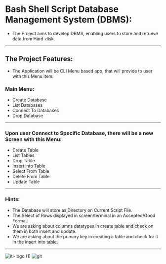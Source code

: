 # Bash Shell Script Database Management System (DBMS):

  * The Project aims to develop DBMS, enabling users to store and retrieve data from Hard-disk.
---
## The Project Features:
  * The Application will be CLI Menu based app, that will provide to user with this Menu item:
### Main Menu:
* Create Database
* List Databases
* Connect To Databases
* Drop Database
---
### Upon user Connect to Specific Database, there will be a new Screen with this Menu:
* Create Table 
* List Tables
* Drop Table
* Insert into Table
* Select From Table
* Delete From Table
* Update Table
---
### Hints:
* The Database will store as Directory on Current Script File.
* The Select of Rows displayed in screen/terminal in  an Accepted/Good Format.
* We are asking about columns datatypes in create table and check on them in both insert and update.
* We are asking about the primary key in creating a table and check for it in the insert into table.

---

![iti-logo (1)](https://user-images.githubusercontent.com/123699968/236325083-64e1b44b-cd77-439e-ac10-797b35e8c637.png)
![git](https://user-images.githubusercontent.com/123699968/236325171-81577998-0292-4f59-861b-56ae127036a3.png)

